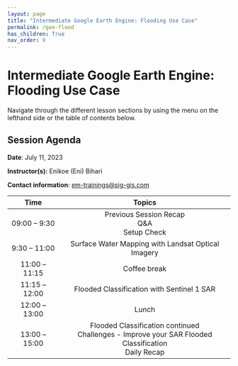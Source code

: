 ```yaml
---
layout: page
title: "Intermediate Google Earth Engine: Flooding Use Case"
permalink: /gee-flood
has_children: True
nav_order: 9
---
```


# Intermediate Google Earth Engine: Flooding Use Case
Navigate through the different lesson sections by using the menu on the lefthand side or the table of contents below.

## Session Agenda
**Date**: July 11, 2023

**Instructor(s):** Enikoe (Eni) Bihari

**Contact information**: [em-trainings@sig-gis.com](em-trainings@sig-gis.com)

|Time           |  Topics       |
|:-------------:|:-------------:|
| 09:00 – 9:30  | Previous Session Recap <br> Q&A <br> Setup Check |
| 9:30 – 11:00  | Surface Water Mapping with Landsat Optical Imagery |
| 11:00 – 11:15 | Coffee break |
| 11:15 – 12:00 | Flooded Classification with Sentinel 1 SAR |
| 12:00 – 13:00 | Lunch |
| 13:00 –15:00  | Flooded Classification continued <br> Challenges - Improve your SAR Flooded Classification <br> Daily Recap |